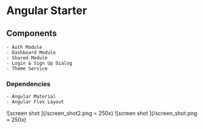 # Angular Starter 

## Components 
    - Auth Module
    - Dashboard Module
    - Shared Module
    - Login & Sign Up Dialog
    - Theme Service 

### Dependencies
    - Angular Material
    - Angular Flex Layout

![screen shot ](/screen_shot2.png = 250x)
![screen shot ](/screen_shot.png = 250x)
